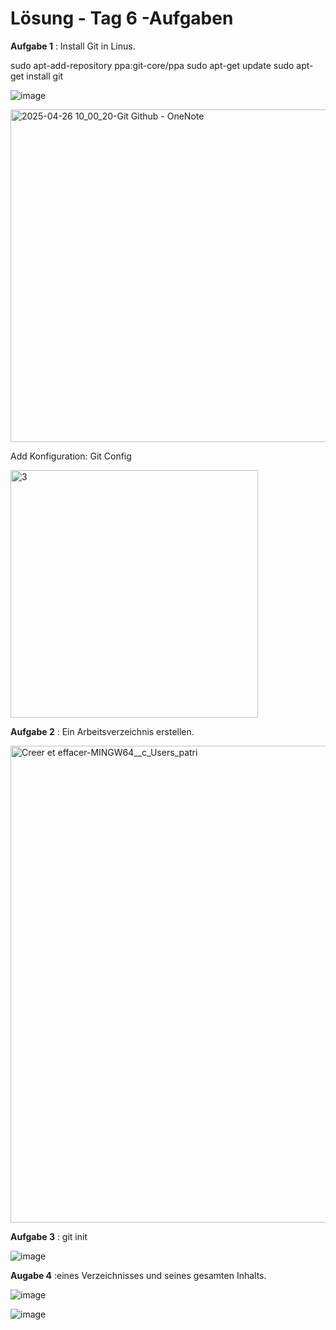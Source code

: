 
# Lösung - Tag 6 -Aufgaben

**Aufgabe 1** : Install Git in Linus.

sudo apt-add-repository ppa:git-core/ppa
sudo apt-get update
sudo apt-get install git

![image](https://github.com/user-attachments/assets/6bf4251d-fd1b-4841-be8d-dd43983a51de)

<img width="532" alt="2025-04-26 10_00_20-Git   Github - OneNote" src="https://github.com/user-attachments/assets/ee1aae54-395a-49cb-84ff-294b9189e282" />


Add Konfiguration: Git Config


<img width="396" alt="3" src="https://github.com/user-attachments/assets/166038a0-2eec-4ba2-b7f8-e712ba690923" />



**Aufgabe 2** : Ein Arbeitsverzeichnis erstellen.

<img width="763" alt="Creer et effacer-MINGW64__c_Users_patri" src="https://github.com/user-attachments/assets/ec8da853-d411-4f05-9278-95c410db74dc" />



**Aufgabe 3** : git init


![image](https://github.com/user-attachments/assets/aca16201-5349-4f54-bd11-02a0826785bf)


**Augabe 4** :eines Verzeichnisses und seines gesamten Inhalts.

![image](https://github.com/user-attachments/assets/b78b7ef2-b778-4b38-9ff2-992bdac76b6b)


![image](https://github.com/user-attachments/assets/8f473f60-7374-44e7-836d-3c9ba7c6dd89)





